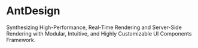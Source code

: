 # AntDesign
Synthesizing High-Performance, Real-Time Rendering and Server-Side Rendering with Modular, Intuitive, and Highly Customizable UI Components Framework.
